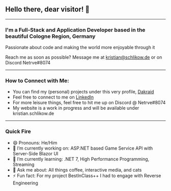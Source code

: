 ## Hello there, dear visitor! 👋
---
### I'm a Full-Stack and Application Developer based in the beautiful Cologne Region, Germany
Passionate about code and making the world more enjoyable through it

Reach me as soon as possible? Message me at kristian@schlikow.de or on Discord Netrve#8074

---
### How to Connect with Me:
- You can find my (personal) projects under this very profile, <a href="https://github.com/Dakraid">Dakraid</a>
- Feel free to connect to me on <a href="https://www.linkedin.com/in/kristian-schlikow/">LinkedIn</a>
- For more leisure things, feel free to hit me up on Discord @ Netrve#8074
- My website is a work in progress and will be available under kristian.schlikow.de

---
### Quick Fire
- 😄 Pronouns: He/Him
- 🔭 I’m currently working on: ASP.NET based Game Service API with Server-Side Blazor UI
- 🌱 I’m currently learning: .NET 7, High Performance Programming, Streaming
- 💬 Ask me about: All things coffee, interactive media, and cats
- ⚡ Fun fact: For my project BestInClass++ I had to engage with Reverse Engineering
